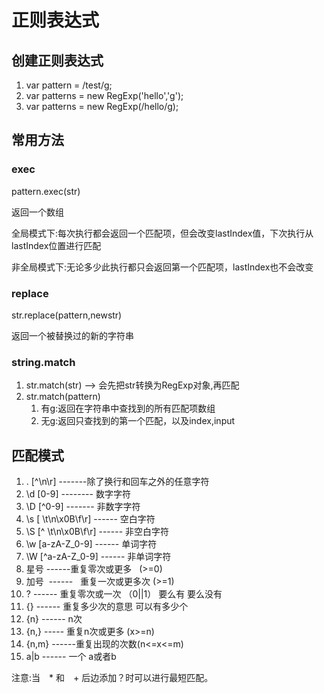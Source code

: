 # 正则表达式

## 创建正则表达式

1. var pattern = /test/g;
2. var patterns = new RegExp('hello','g');
3. var patterns = new RegExp(/hello/g);

## 常用方法

### exec

pattern.exec(str)

返回一个数组

全局模式下:每次执行都会返回一个匹配项，但会改变lastIndex值，下次执行从lastIndex位置进行匹配

非全局模式下:无论多少此执行都只会返回第一个匹配项，lastIndex也不会改变

### replace

str.replace(pattern,newstr)

返回一个被替换过的新的字符串

### string.match

1. str.match(str)  --> 会先把str转换为RegExp对象,再匹配
2. str.match(pattern)
    1. 有g:返回在字符串中查找到的所有匹配项数组
    2. 无g:返回只查找到的第一个匹配，以及index,input


## 匹配模式

1. . [^\n\r]  -------除了换行和回车之外的任意字符
2. \d [0-9]    --------   数字字符
3. \D [^0-9]   -------  非数字字符
4. \s [ \t\n\x0B\f\r] ------ 空白字符
5. \S [^ \t\n\x0B\f\r]  ------   非空白字符
6. \w [a-zA-Z_0-9]   ------      单词字符
7. \W [^a-zA-Z_0-9]  ------     非单词字符 
8. 星号 ------重复零次或更多   (>=0)
9. 加号  ------   重复一次或更多次  (>=1)
10. ?  ------   重复零次或一次   （0||1）  要么有 要么没有
11. {} ------   重复多少次的意思   可以有多少个  
12. {n} ------  n次
13. {n,} ----- 重复n次或更多  (x>=n)
14. {n,m} ------重复出现的次数(n<=x<=m)
15. a|b  ------  一个 a或者b  

注意:当　* 和　+ 后边添加？时可以进行最短匹配。
